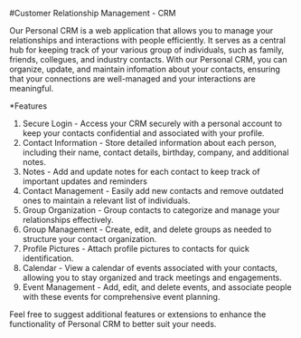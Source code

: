#Customer Relationship Management - CRM

Our Personal CRM is a web application that allows you to manage your relationships and interactions with people efficiently. It serves as a central hub for keeping track of your various group of individuals, such as family, friends, collegues, and industry contacts. With our Personal CRM, you can organize, update, and maintain infomation about your contacts, ensuring that your connections are well-managed and your interactions are meaningful.



*Features
1. Secure Login - Access your CRM securely with a personal account to keep your contacts confidential and associated with 
   your profile.
2. Contact Information - Store detailed information about each person, including their name, contact details, birthday, company, and 
   additional notes.
3. Notes - Add and update notes for each contact to keep track of important updates and reminders
4. Contact Management - Easily add new contacts and remove outdated ones to maintain a relevant list of individuals.
5. Group Organization - Group contacts to categorize and manage your relationships effectively.
6. Group Management - Create, edit, and delete groups as needed to structure your contact organization.
7. Profile Pictures - Attach profile pictures to contacts for quick identification.
8. Calendar - View a calendar of events associated with your contacts, allowing you to stay organized and track meetings and engagements.
9. Event Management - Add, edit, and delete events, and associate people with these events for comprehensive event planning.


Feel free to suggest additional features or extensions to enhance the functionality of Personal CRM to better suit your needs.
